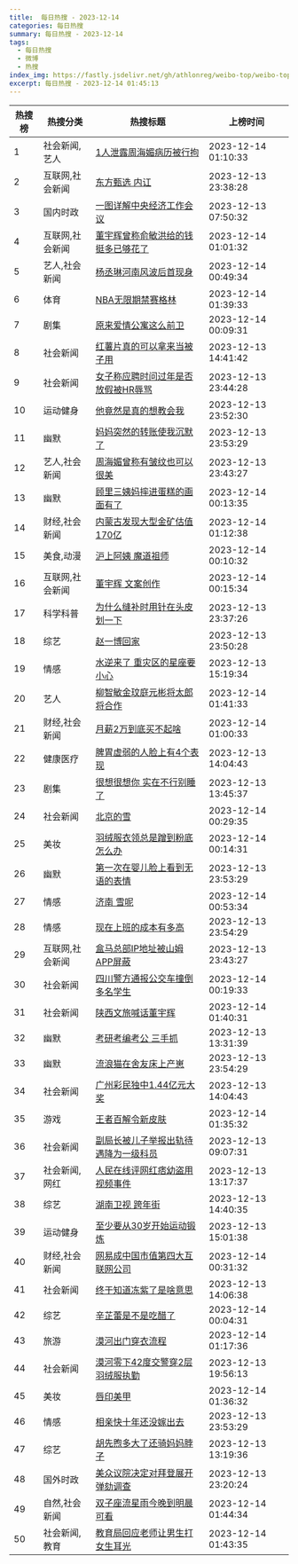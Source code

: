 ```yaml
---
title:  每日热搜 - 2023-12-14
categories: 每日热搜
summary: 每日热搜 - 2023-12-14
tags:
  - 每日热搜
  - 微博
  - 热搜
index_img: https://fastly.jsdelivr.net/gh/athlonreg/weibo-top/weibo-top.jpeg
excerpt: 每日热搜 - 2023-12-14 01:45:13
---
```


| 热搜榜 | 热搜分类 | 热搜标题 | 上榜时间 |
| --- | --- | --- | --- |
| 1 | 社会新闻,艺人 | [1人泄露周海媚病历被行拘](https://s.weibo.com/weibo%3Fq%3D%25231%E4%BA%BA%E6%B3%84%E9%9C%B2%E5%91%A8%E6%B5%B7%E5%AA%9A%E7%97%85%E5%8E%86%E8%A2%AB%E8%A1%8C%E6%8B%98%2523) | 2023-12-14 01:10:33 | 
| 2 | 互联网,社会新闻 | [东方甄选 内讧](https://s.weibo.com/weibo%3Fq%3D%2523%E4%B8%9C%E6%96%B9%E7%94%84%E9%80%89%20%E5%86%85%E8%AE%A7%2523) | 2023-12-13 23:38:28 | 
| 3 | 国内时政 | [一图详解中央经济工作会议](https://s.weibo.com/weibo%3Fq%3D%2523%E4%B8%80%E5%9B%BE%E8%AF%A6%E8%A7%A3%E4%B8%AD%E5%A4%AE%E7%BB%8F%E6%B5%8E%E5%B7%A5%E4%BD%9C%E4%BC%9A%E8%AE%AE%2523) | 2023-12-13 07:50:32 | 
| 4 | 互联网,社会新闻 | [董宇辉曾称俞敏洪给的钱挺多已够花了](https://s.weibo.com/weibo%3Fq%3D%2523%E8%91%A3%E5%AE%87%E8%BE%89%E6%9B%BE%E7%A7%B0%E4%BF%9E%E6%95%8F%E6%B4%AA%E7%BB%99%E7%9A%84%E9%92%B1%E6%8C%BA%E5%A4%9A%E5%B7%B2%E5%A4%9F%E8%8A%B1%E4%BA%86%2523) | 2023-12-14 01:01:32 | 
| 5 | 艺人,社会新闻 | [杨丞琳河南风波后首现身](https://s.weibo.com/weibo%3Fq%3D%2523%E6%9D%A8%E4%B8%9E%E7%90%B3%E6%B2%B3%E5%8D%97%E9%A3%8E%E6%B3%A2%E5%90%8E%E9%A6%96%E7%8E%B0%E8%BA%AB%2523) | 2023-12-14 00:49:34 | 
| 6 | 体育 | [NBA无限期禁赛格林](https://s.weibo.com/weibo%3Fq%3D%2523NBA%E6%97%A0%E9%99%90%E6%9C%9F%E7%A6%81%E8%B5%9B%E6%A0%BC%E6%9E%97%2523) | 2023-12-14 01:39:33 | 
| 7 | 剧集 | [原来爱情公寓这么前卫](https://s.weibo.com/weibo%3Fq%3D%2523%E5%8E%9F%E6%9D%A5%E7%88%B1%E6%83%85%E5%85%AC%E5%AF%93%E8%BF%99%E4%B9%88%E5%89%8D%E5%8D%AB%2523) | 2023-12-14 00:09:31 | 
| 8 | 社会新闻 | [红薯片真的可以拿来当被子用](https://s.weibo.com/weibo%3Fq%3D%2523%E7%BA%A2%E8%96%AF%E7%89%87%E7%9C%9F%E7%9A%84%E5%8F%AF%E4%BB%A5%E6%8B%BF%E6%9D%A5%E5%BD%93%E8%A2%AB%E5%AD%90%E7%94%A8%2523) | 2023-12-13 14:41:42 | 
| 9 | 社会新闻 | [女子称应聘时问过年是否放假被HR辱骂](https://s.weibo.com/weibo%3Fq%3D%2523%E5%A5%B3%E5%AD%90%E7%A7%B0%E5%BA%94%E8%81%98%E6%97%B6%E9%97%AE%E8%BF%87%E5%B9%B4%E6%98%AF%E5%90%A6%E6%94%BE%E5%81%87%E8%A2%ABHR%E8%BE%B1%E9%AA%82%2523) | 2023-12-13 23:44:28 | 
| 10 | 运动健身 | [他竟然是真的想教会我](https://s.weibo.com/weibo%3Fq%3D%2523%E4%BB%96%E7%AB%9F%E7%84%B6%E6%98%AF%E7%9C%9F%E7%9A%84%E6%83%B3%E6%95%99%E4%BC%9A%E6%88%91%2523) | 2023-12-13 23:52:30 | 
| 11 | 幽默 | [妈妈突然的转账使我沉默了](https://s.weibo.com/weibo%3Fq%3D%2523%E5%A6%88%E5%A6%88%E7%AA%81%E7%84%B6%E7%9A%84%E8%BD%AC%E8%B4%A6%E4%BD%BF%E6%88%91%E6%B2%89%E9%BB%98%E4%BA%86%2523) | 2023-12-13 23:53:29 | 
| 12 | 艺人,社会新闻 | [周海媚曾称有皱纹也可以很美](https://s.weibo.com/weibo%3Fq%3D%2523%E5%91%A8%E6%B5%B7%E5%AA%9A%E6%9B%BE%E7%A7%B0%E6%9C%89%E7%9A%B1%E7%BA%B9%E4%B9%9F%E5%8F%AF%E4%BB%A5%E5%BE%88%E7%BE%8E%2523) | 2023-12-13 23:43:27 | 
| 13 | 幽默 | [顾里三姨妈摔进蛋糕的画面有了](https://s.weibo.com/weibo%3Fq%3D%2523%E9%A1%BE%E9%87%8C%E4%B8%89%E5%A7%A8%E5%A6%88%E6%91%94%E8%BF%9B%E8%9B%8B%E7%B3%95%E7%9A%84%E7%94%BB%E9%9D%A2%E6%9C%89%E4%BA%86%2523) | 2023-12-14 00:13:35 | 
| 14 | 财经,社会新闻 | [内蒙古发现大型金矿估值170亿](https://s.weibo.com/weibo%3Fq%3D%2523%E5%86%85%E8%92%99%E5%8F%A4%E5%8F%91%E7%8E%B0%E5%A4%A7%E5%9E%8B%E9%87%91%E7%9F%BF%E4%BC%B0%E5%80%BC170%E4%BA%BF%2523) | 2023-12-14 01:12:38 | 
| 15 | 美食,动漫 | [沪上阿姨 魔道祖师](https://s.weibo.com/weibo%3Fq%3D%2523%E6%B2%AA%E4%B8%8A%E9%98%BF%E5%A7%A8%20%E9%AD%94%E9%81%93%E7%A5%96%E5%B8%88%2523) | 2023-12-14 00:10:32 | 
| 16 | 互联网,社会新闻 | [董宇辉 文案创作](https://s.weibo.com/weibo%3Fq%3D%2523%E8%91%A3%E5%AE%87%E8%BE%89%20%E6%96%87%E6%A1%88%E5%88%9B%E4%BD%9C%2523) | 2023-12-14 00:15:34 | 
| 17 | 科学科普 | [为什么缝补时用针在头皮划一下](https://s.weibo.com/weibo%3Fq%3D%2523%E4%B8%BA%E4%BB%80%E4%B9%88%E7%BC%9D%E8%A1%A5%E6%97%B6%E7%94%A8%E9%92%88%E5%9C%A8%E5%A4%B4%E7%9A%AE%E5%88%92%E4%B8%80%E4%B8%8B%2523) | 2023-12-13 23:37:26 | 
| 18 | 综艺 | [赵一博回家](https://s.weibo.com/weibo%3Fq%3D%2523%E8%B5%B5%E4%B8%80%E5%8D%9A%E5%9B%9E%E5%AE%B6%2523) | 2023-12-13 23:50:28 | 
| 19 | 情感 | [水逆来了 重灾区的星座要小心](https://s.weibo.com/weibo%3Fq%3D%2523%E6%B0%B4%E9%80%86%E6%9D%A5%E4%BA%86%20%E9%87%8D%E7%81%BE%E5%8C%BA%E7%9A%84%E6%98%9F%E5%BA%A7%E8%A6%81%E5%B0%8F%E5%BF%83%2523) | 2023-12-13 15:19:34 | 
| 20 | 艺人 | [柳智敏金玟庭元彬将太郎将合作](https://s.weibo.com/weibo%3Fq%3D%2523%E6%9F%B3%E6%99%BA%E6%95%8F%E9%87%91%E7%8E%9F%E5%BA%AD%E5%85%83%E5%BD%AC%E5%B0%86%E5%A4%AA%E9%83%8E%E5%B0%86%E5%90%88%E4%BD%9C%2523) | 2023-12-14 01:41:33 | 
| 21 | 财经,社会新闻 | [月薪2万到底买不起啥](https://s.weibo.com/weibo%3Fq%3D%2523%E6%9C%88%E8%96%AA2%E4%B8%87%E5%88%B0%E5%BA%95%E4%B9%B0%E4%B8%8D%E8%B5%B7%E5%95%A5%2523) | 2023-12-14 01:00:33 | 
| 22 | 健康医疗 | [脾胃虚弱的人脸上有4个表现](https://s.weibo.com/weibo%3Fq%3D%2523%E8%84%BE%E8%83%83%E8%99%9A%E5%BC%B1%E7%9A%84%E4%BA%BA%E8%84%B8%E4%B8%8A%E6%9C%894%E4%B8%AA%E8%A1%A8%E7%8E%B0%2523) | 2023-12-13 14:04:43 | 
| 23 | 剧集 | [很想很想你 实在不行别睡了](https://s.weibo.com/weibo%3Fq%3D%2523%E5%BE%88%E6%83%B3%E5%BE%88%E6%83%B3%E4%BD%A0%20%E5%AE%9E%E5%9C%A8%E4%B8%8D%E8%A1%8C%E5%88%AB%E7%9D%A1%E4%BA%86%2523) | 2023-12-13 13:45:37 | 
| 24 | 社会新闻 | [北京的雪](https://s.weibo.com/weibo%3Fq%3D%2523%E5%8C%97%E4%BA%AC%E7%9A%84%E9%9B%AA%2523) | 2023-12-14 00:29:35 | 
| 25 | 美妆 | [羽绒服衣领总是蹭到粉底怎么办](https://s.weibo.com/weibo%3Fq%3D%2523%E7%BE%BD%E7%BB%92%E6%9C%8D%E8%A1%A3%E9%A2%86%E6%80%BB%E6%98%AF%E8%B9%AD%E5%88%B0%E7%B2%89%E5%BA%95%E6%80%8E%E4%B9%88%E5%8A%9E%2523) | 2023-12-14 00:14:31 | 
| 26 | 幽默 | [第一次在婴儿脸上看到无语的表情](https://s.weibo.com/weibo%3Fq%3D%2523%E7%AC%AC%E4%B8%80%E6%AC%A1%E5%9C%A8%E5%A9%B4%E5%84%BF%E8%84%B8%E4%B8%8A%E7%9C%8B%E5%88%B0%E6%97%A0%E8%AF%AD%E7%9A%84%E8%A1%A8%E6%83%85%2523) | 2023-12-13 23:53:29 | 
| 27 | 情感 | [济南 雪呢](https://s.weibo.com/weibo%3Fq%3D%2523%E6%B5%8E%E5%8D%97%20%E9%9B%AA%E5%91%A2%2523) | 2023-12-14 00:53:34 | 
| 28 | 情感 | [现在上班的成本有多高](https://s.weibo.com/weibo%3Fq%3D%2523%E7%8E%B0%E5%9C%A8%E4%B8%8A%E7%8F%AD%E7%9A%84%E6%88%90%E6%9C%AC%E6%9C%89%E5%A4%9A%E9%AB%98%2523) | 2023-12-13 23:54:29 | 
| 29 | 互联网,社会新闻 | [盒马总部IP地址被山姆APP屏蔽](https://s.weibo.com/weibo%3Fq%3D%2523%E7%9B%92%E9%A9%AC%E6%80%BB%E9%83%A8IP%E5%9C%B0%E5%9D%80%E8%A2%AB%E5%B1%B1%E5%A7%86APP%E5%B1%8F%E8%94%BD%2523) | 2023-12-13 23:43:27 | 
| 30 | 社会新闻 | [四川警方通报公交车撞倒多名学生](https://s.weibo.com/weibo%3Fq%3D%2523%E5%9B%9B%E5%B7%9D%E8%AD%A6%E6%96%B9%E9%80%9A%E6%8A%A5%E5%85%AC%E4%BA%A4%E8%BD%A6%E6%92%9E%E5%80%92%E5%A4%9A%E5%90%8D%E5%AD%A6%E7%94%9F%2523) | 2023-12-14 00:19:33 | 
| 31 | 社会新闻 | [陕西文旅喊话董宇辉](https://s.weibo.com/weibo%3Fq%3D%2523%E9%99%95%E8%A5%BF%E6%96%87%E6%97%85%E5%96%8A%E8%AF%9D%E8%91%A3%E5%AE%87%E8%BE%89%2523) | 2023-12-14 01:40:31 | 
| 32 | 幽默 | [考研考编考公 三手抓](https://s.weibo.com/weibo%3Fq%3D%2523%E8%80%83%E7%A0%94%E8%80%83%E7%BC%96%E8%80%83%E5%85%AC%20%E4%B8%89%E6%89%8B%E6%8A%93%2523) | 2023-12-13 13:31:39 | 
| 33 | 幽默 | [流浪猫在舍友床上产崽](https://s.weibo.com/weibo%3Fq%3D%2523%E6%B5%81%E6%B5%AA%E7%8C%AB%E5%9C%A8%E8%88%8D%E5%8F%8B%E5%BA%8A%E4%B8%8A%E4%BA%A7%E5%B4%BD%2523) | 2023-12-13 23:54:29 | 
| 34 | 社会新闻 | [广州彩民独中1.44亿元大奖](https://s.weibo.com/weibo%3Fq%3D%2523%E5%B9%BF%E5%B7%9E%E5%BD%A9%E6%B0%91%E7%8B%AC%E4%B8%AD1.44%E4%BA%BF%E5%85%83%E5%A4%A7%E5%A5%96%2523) | 2023-12-13 14:04:43 | 
| 35 | 游戏 | [王者百解令新皮肤](https://s.weibo.com/weibo%3Fq%3D%2523%E7%8E%8B%E8%80%85%E7%99%BE%E8%A7%A3%E4%BB%A4%E6%96%B0%E7%9A%AE%E8%82%A4%2523) | 2023-12-14 01:35:32 | 
| 36 | 社会新闻 | [副局长被儿子举报出轨待遇降为一级科员](https://s.weibo.com/weibo%3Fq%3D%2523%E5%89%AF%E5%B1%80%E9%95%BF%E8%A2%AB%E5%84%BF%E5%AD%90%E4%B8%BE%E6%8A%A5%E5%87%BA%E8%BD%A8%E5%BE%85%E9%81%87%E9%99%8D%E4%B8%BA%E4%B8%80%E7%BA%A7%E7%A7%91%E5%91%98%2523) | 2023-12-13 09:07:31 | 
| 37 | 社会新闻,网红 | [人民在线评网红痞幼盗用视频事件](https://s.weibo.com/weibo%3Fq%3D%2523%E4%BA%BA%E6%B0%91%E5%9C%A8%E7%BA%BF%E8%AF%84%E7%BD%91%E7%BA%A2%E7%97%9E%E5%B9%BC%E7%9B%97%E7%94%A8%E8%A7%86%E9%A2%91%E4%BA%8B%E4%BB%B6%2523) | 2023-12-13 13:17:37 | 
| 38 | 综艺 | [湖南卫视 跨年街](https://s.weibo.com/weibo%3Fq%3D%2523%E6%B9%96%E5%8D%97%E5%8D%AB%E8%A7%86%20%E8%B7%A8%E5%B9%B4%E8%A1%97%2523) | 2023-12-13 14:40:35 | 
| 39 | 运动健身 | [至少要从30岁开始运动锻炼](https://s.weibo.com/weibo%3Fq%3D%2523%E8%87%B3%E5%B0%91%E8%A6%81%E4%BB%8E30%E5%B2%81%E5%BC%80%E5%A7%8B%E8%BF%90%E5%8A%A8%E9%94%BB%E7%82%BC%2523) | 2023-12-13 15:01:38 | 
| 40 | 财经,社会新闻 | [网易成中国市值第四大互联网公司](https://s.weibo.com/weibo%3Fq%3D%2523%E7%BD%91%E6%98%93%E6%88%90%E4%B8%AD%E5%9B%BD%E5%B8%82%E5%80%BC%E7%AC%AC%E5%9B%9B%E5%A4%A7%E4%BA%92%E8%81%94%E7%BD%91%E5%85%AC%E5%8F%B8%2523) | 2023-12-14 00:31:32 | 
| 41 | 社会新闻 | [终于知道冻紫了是啥意思](https://s.weibo.com/weibo%3Fq%3D%2523%E7%BB%88%E4%BA%8E%E7%9F%A5%E9%81%93%E5%86%BB%E7%B4%AB%E4%BA%86%E6%98%AF%E5%95%A5%E6%84%8F%E6%80%9D%2523) | 2023-12-13 14:06:38 | 
| 42 | 综艺 | [辛芷蕾是不是吃醋了](https://s.weibo.com/weibo%3Fq%3D%2523%E8%BE%9B%E8%8A%B7%E8%95%BE%E6%98%AF%E4%B8%8D%E6%98%AF%E5%90%83%E9%86%8B%E4%BA%86%2523) | 2023-12-14 00:04:31 | 
| 43 | 旅游 | [漠河出门穿衣流程](https://s.weibo.com/weibo%3Fq%3D%2523%E6%BC%A0%E6%B2%B3%E5%87%BA%E9%97%A8%E7%A9%BF%E8%A1%A3%E6%B5%81%E7%A8%8B%2523) | 2023-12-14 01:17:36 | 
| 44 | 社会新闻 | [漠河零下42度交警穿2层羽绒服执勤](https://s.weibo.com/weibo%3Fq%3D%2523%E6%BC%A0%E6%B2%B3%E9%9B%B6%E4%B8%8B42%E5%BA%A6%E4%BA%A4%E8%AD%A6%E7%A9%BF2%E5%B1%82%E7%BE%BD%E7%BB%92%E6%9C%8D%E6%89%A7%E5%8B%A4%2523) | 2023-12-13 19:56:13 | 
| 45 | 美妆 | [唇印美甲](https://s.weibo.com/weibo%3Fq%3D%2523%E5%94%87%E5%8D%B0%E7%BE%8E%E7%94%B2%2523) | 2023-12-14 01:36:32 | 
| 46 | 情感 | [相亲快十年还没嫁出去](https://s.weibo.com/weibo%3Fq%3D%2523%E7%9B%B8%E4%BA%B2%E5%BF%AB%E5%8D%81%E5%B9%B4%E8%BF%98%E6%B2%A1%E5%AB%81%E5%87%BA%E5%8E%BB%2523) | 2023-12-13 23:53:29 | 
| 47 | 综艺 | [胡先煦多大了还骑妈妈脖子](https://s.weibo.com/weibo%3Fq%3D%2523%E8%83%A1%E5%85%88%E7%85%A6%E5%A4%9A%E5%A4%A7%E4%BA%86%E8%BF%98%E9%AA%91%E5%A6%88%E5%A6%88%E8%84%96%E5%AD%90%2523) | 2023-12-13 13:19:36 | 
| 48 | 国外时政 | [美众议院决定对拜登展开弹劾调查](https://s.weibo.com/weibo%3Fq%3D%2523%E7%BE%8E%E4%BC%97%E8%AE%AE%E9%99%A2%E5%86%B3%E5%AE%9A%E5%AF%B9%E6%8B%9C%E7%99%BB%E5%B1%95%E5%BC%80%E5%BC%B9%E5%8A%BE%E8%B0%83%E6%9F%A5%2523) | 2023-12-13 23:20:24 | 
| 49 | 自然,社会新闻 | [双子座流星雨今晚到明晨可看](https://s.weibo.com/weibo%3Fq%3D%2523%E5%8F%8C%E5%AD%90%E5%BA%A7%E6%B5%81%E6%98%9F%E9%9B%A8%E4%BB%8A%E6%99%9A%E5%88%B0%E6%98%8E%E6%99%A8%E5%8F%AF%E7%9C%8B%2523) | 2023-12-14 01:44:34 | 
| 50 | 社会新闻,教育 | [教育局回应老师让男生打女生耳光](https://s.weibo.com/weibo%3Fq%3D%2523%E6%95%99%E8%82%B2%E5%B1%80%E5%9B%9E%E5%BA%94%E8%80%81%E5%B8%88%E8%AE%A9%E7%94%B7%E7%94%9F%E6%89%93%E5%A5%B3%E7%94%9F%E8%80%B3%E5%85%89%2523) | 2023-12-14 01:43:35 | 
